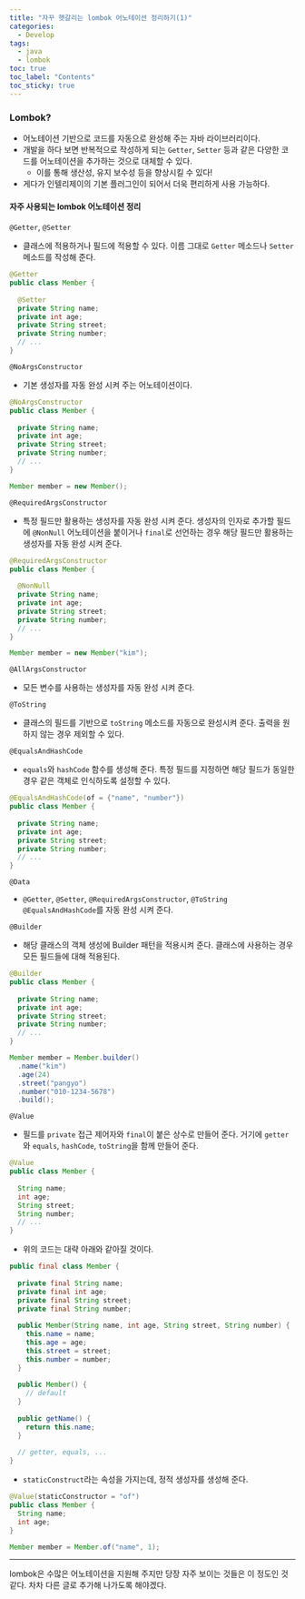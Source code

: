 ```yaml
---
title: "자꾸 헷갈리는 lombok 어노테이션 정리하기(1)"
categories:
  - Develop
tags:
  - java
  - lombok
toc: true
toc_label: "Contents"
toc_sticky: true
---
```


### Lombok?

* 어노테이션 기반으로 코드를 자동으로 완성해 주는 자바 라이브러리이다.
* 개발을 하다 보면 반복적으로 작성하게 되는 `Getter`, `Setter` 등과 같은 다양한 코드를 어노테이션을 추가하는 것으로 대체할 수 있다. 
  * 이를 통해 생산성, 유지 보수성 등을 향상시킬 수 있다!
* 게다가 인텔리제이의 기본 플러그인이 되어서 더욱 편리하게 사용 가능하다.

#### 자주 사용되는 lombok 어노테이션 정리

`@Getter`, `@Setter`

* 클래스에 적용하거나 필드에 적용할 수 있다. 이름 그대로 `Getter` 메소드나 `Setter` 메소드를 작성해 준다.

```java
@Getter
public class Member {
  
  @Setter
  private String name;
  private int age;
  private String street;
  private String number;
  // ...
}
```

`@NoArgsConstructor`

* 기본 생성자를 자동 완성 시켜 주는 어노테이션이다.

```java
@NoArgsConstructor
public class Member {
  
  private String name;
  private int age;
  private String street;
  private String number;
  // ...
}
```

```java
Member member = new Member();
```

`@RequiredArgsConstructor`

* 특정 필드만 활용하는 생성자를 자동 완성 시켜 준다. 생성자의 인자로 추가할 필드에 `@NonNull` 어노테이션을 붙이거나 `final`로 선언하는 경우 해당 필드만 활용하는 생성자를 자동 완성 시켜 준다.

```java
@RequiredArgsConstructor
public class Member {
  
  @NonNull
  private String name;
  private int age;
  private String street;
  private String number;
  // ...
}
```

```java
Member member = new Member("kim");
```

`@AllArgsConstructor`

* 모든 변수를 사용하는 생성자를 자동 완성 시켜 준다.

`@ToString`

* 클래스의 필드를 기반으로 `toString` 메소드를 자동으로 완성시켜 준다. 출력을 원하지 않는 경우 제외할 수 있다.

`@EqualsAndHashCode`

* `equals`와 `hashCode` 함수를 생성해 준다. 특정 필드를 지정하면 해당 필드가 동일한 경우 같은 객체로 인식하도록 설정할 수 있다.

```java
@EqualsAndHashCode(of = {"name", "number"})
public class Member {
  
  private String name;
  private int age;
  private String street;
  private String number;
  // ...
}
```

`@Data`

* `@Getter`, `@Setter`, `@RequiredArgsConstructor`, `@ToString` `@EqualsAndHashCode`를 자동 완성 시켜 준다.

`@Builder`

* 해당 클래스의 객체 생성에 Builder 패턴을 적용시켜 준다. 클래스에 사용하는 경우 모든 필드들에 대해 적용된다.

```java
@Builder
public class Member {
  
  private String name;
  private int age;
  private String street;
  private String number;
  // ...
}
```

```java
Member member = Member.builder()
  .name("kim")
  .age(24)
  .street("pangyo")
  .number("010-1234-5678")
  .build();
```

`@Value`

* 필드를 `private` 접근 제어자와 `final`이 붙은 상수로 만들어 준다. 거기에 `getter`와 `equals`, `hashCode`, `toString`을 함께 만들어 준다.

```java
@Value
public class Member {
  
  String name;
  int age;
  String street;
  String number;
  // ...
}
```

* 위의 코드는 대략 아래와 같아질 것이다.

```java
public final class Member {
  
  private final String name;
  private final int age;
  private final String street;
  private final String number;
  
  public Member(String name, int age, String street, String number) {
    this.name = name;
    this.age = age;
    this.street = street;
    this.number = number;
  }
  
  public Member() {
    // default 
  }
  
  public getName() {
    return this.name;
  }
  
  // getter, equals, ...
}
```

* `staticConstruct`라는 속성을 가지는데, 정적 생성자를 생성해 준다.

```java
@Value(staticConstructor = "of")
public class Member {
  String name;
  int age;
}

Member member = Member.of("name", 1);
```

---

lombok은 수많은 어노테이션을 지원해 주지만 당장 자주 보이는 것들은 이 정도인 것 같다. 차차 다른 글로 추가해 나가도록 해야겠다.